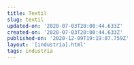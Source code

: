```yaml
---
title: Textil
slug: textil
updated-on: '2020-07-03T20:00:44.633Z'
created-on: '2020-07-03T20:00:44.633Z'
published-on: '2020-12-09T19:19:07.759Z'
layout: '[industria].html'
tags: industria
---
```



